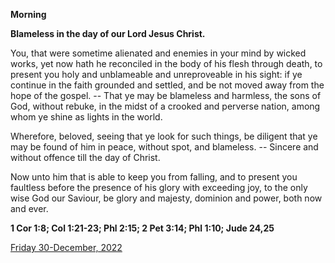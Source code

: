 **Morning**

**Blameless in the day of our Lord Jesus Christ.**
 
You, that were sometime alienated and enemies in your mind by wicked works, yet now hath he reconciled in the body of his flesh through death, to present you holy and unblameable and unreproveable in his sight: if ye continue in the faith grounded and settled, and be not moved away from the hope of the gospel. -- That ye may be blameless and harmless, the sons of God, without rebuke, in the midst of a crooked and perverse nation, among whom ye shine as lights in the world.
 
Wherefore, beloved, seeing that ye look for such things, be diligent that ye may be found of him in peace, without spot, and blameless. -- Sincere and without offence till the day of Christ.
 
Now unto him that is able to keep you from falling, and to present you faultless before the presence of his glory with exceeding joy, to the only wise God our Saviour, be glory and majesty, dominion and power, both now and ever.  

**1 Cor 1:8; Col 1:21-23; Phl 2:15; 2 Pet 3:14; Phl 1:10; Jude 24,25**

[Friday 30-December, 2022](https://t.me/daily_light)
